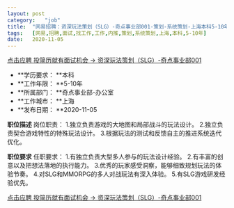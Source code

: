 ```yaml
---
layout:	post
category:	"job"
title:	"网易招聘：资深玩法策划（SLG）-奇点事业部001-策划-系统策划-上海本科5-10年"
tags:	[网易,招聘,面试,找工作,工作,内推,策划,系统策划,上海,本科,5-10年]
date:	2020-11-05
---
```


[点击应聘 投简历就有面试机会 -> 资深玩法策划（SLG）-奇点事业部001](http://mobile.bole.netease.com/bole/boleDetail?id=25801&employeeId=346f03c3cda5f04c&key=all)



- **学历要求： **本科
- **工作年限： **5-10年
- **所属部门： **奇点事业部-办公室
- **工作城市： **上海
- **发布日期： **2020-11-05



**职位描述**
岗位职责：
1.独立负责游戏的大地图和局部战斗的玩法设计。
2.独立负责契合游戏特性的特殊玩法设计。
3.根据玩法的测试和反馈自主的推进系统迭代优化。



**职位要求**
任职要求：
1.有独立负责大型多人参与的玩法设计经验。
2.有丰富的创意以及把想法落地的执行能力。
3.优秀的玩家感受洞察，能够细致规划玩法的体验节奏。
4.对SLG和MMORPG的多人对战玩法有深入体验。
5.有SLG游戏研发经验优先。



[点击应聘 投简历就有面试机会 -> 资深玩法策划（SLG）-奇点事业部001](http://mobile.bole.netease.com/bole/boleDetail?id=25801&employeeId=346f03c3cda5f04c&key=all)